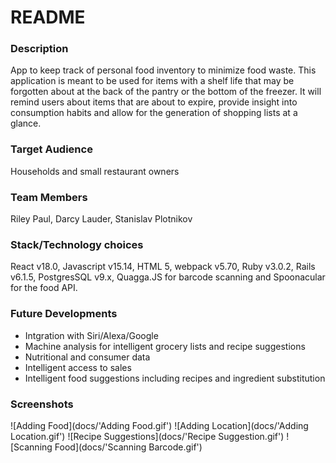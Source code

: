 # README

### Description

App to keep track of personal food inventory to minimize food waste. This application is meant to be used for items with a shelf life that may be forgotten about at the back of the pantry or the bottom of the freezer. It will remind users about items that are about to expire, provide insight into consumption habits and allow for the generation of shopping lists at a glance.

### Target Audience

Households and small restaurant owners

### Team Members

Riley Paul, Darcy Lauder, Stanislav Plotnikov

### Stack/Technology choices

React v18.0, Javascript v15.14, HTML 5, webpack v5.70, Ruby v3.0.2, Rails v6.1.5, PostgresSQL v9.x, Quagga.JS for barcode scanning and Spoonacular for the food API.

### Future Developments

* Intgration with Siri/Alexa/Google
* Machine analysis for intelligent grocery lists and recipe suggestions
* Nutritional and consumer data
* Intelligent access to sales
* Intelligent food suggestions including recipes and ingredient substitution 

### Screenshots

![Adding Food](docs/'Adding Food.gif')
![Adding Location](docs/'Adding Location.gif')
![Recipe Suggestions](docs/'Recipe Suggestion.gif')
![Scanning Food](docs/'Scanning Barcode.gif')
